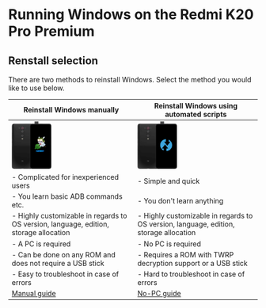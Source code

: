 # Running Windows on the Redmi K20 Pro Premium

## Renstall selection
There are two methods to reinstall Windows. Select the method you would like to use below.

| **Reinstall Windows manually** | **Reinstall Windows using automated scripts** 
|------------------------------------------------------------------------------------------------------------------------|-------------------------------------------------------------------------------------------------------------------
| <a href="reinstall.md"><img src="https://github.com/new-WoA-Raphael/woa-raphael/blob/main/guide/zmanual.png" width="80"></a> | <a href="nopcreinstall.md"><img src="https://github.com/new-WoA-Raphael/woa-raphael/blob/main/guide/znopc.png" width="80"></a>
| - Complicated for inexperienced users | - Simple and quick
| - You learn basic ADB commands etc. | - You don't learn anything
| - Highly customizable in regards to OS version, language, edition, storage allocation | - Highly customizable in regards to OS version, language, edition, storage allocation
| - A PC is required | - No PC is required
| - Can be done on any ROM and does not require a USB stick | - Requires a ROM with TWRP decryption support or a USB stick
| - Easy to troubleshoot in case of errors | - Hard to troubleshoot in case of errors
| [Manual guide](reinstall.md) | [No-PC guide](nopcreinstall.md)













